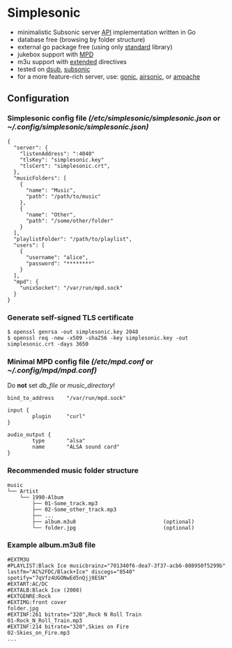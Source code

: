 # Simplesonic
- minimalistic Subsonic server [API](http://www.subsonic.org/pages/api.jsp) implementation written in Go
- database free (browsing by folder structure)
- external go package free (using only [standard](https://pkg.go.dev/std@go1.13.15) library)
- jukebox support with [MPD](https://www.musicpd.org/)
- m3u support with [extended](https://en.wikipedia.org/wiki/M3U#Extended_M3U) directives
- tested on [dsub](https://f-droid.org/en/packages/github.daneren2005.dsub/), [subsonic](https://play.google.com/store/apps/details?id=net.sourceforge.subsonic.androidapp)
- for a more feature-rich server, use: [gonic](https://github.com/sentriz/gonic), [airsonic](https://github.com/airsonic-advanced/airsonic-advanced), or [ampache](https://github.com/ampache/ampache) 

## Configuration

### Simplesonic config file _(/etc/simplesonic/simplesonic.json_ or _~/.config/simplesonic/simplesonic.json)_
```
{
  "server": {
    "listenAddress": ":4040"
    "tlsKey": "simplesonic.key"
    "tlsCert": "simplesonic.crt",
  },
  "musicFolders": [
    {
      "name": "Music",
      "path": "/path/to/music"
    },
    {
      "name": "Other",
      "path": "/some/other/folder"
    }
  ],
  "playlistFolder": "/path/to/playlist",
  "users": [
    {
      "username": "alice",
      "password": "********"
    }
  ],  
  "mpd": {
    "unixSocket": "/var/run/mpd.sock"
  }
}
```

### Generate self-signed TLS certificate
```
$ openssl genrsa -out simplesonic.key 2048
$ openssl req -new -x509 -sha256 -key simplesonic.key -out simplesonic.crt -days 3650
```

### Minimal MPD config file _(/etc/mpd.conf_ or _~/.config/mpd/mpd.conf)_
Do **not** set _db_file_ or _music_directory_!
```
bind_to_address    "/var/run/mpd.sock"

input {
        plugin     "curl"       
}

audio_output {                                                                                                                                                                                                                                                                              
        type       "alsa"
        name       "ALSA sound card"
}
```

### Recommended music folder structure
```
music
└── Artist
    └── 1990-Album
        ├── 01-Some_track.mp3
        ├── 02-Some_other_track.mp3
        ├── ...
        ├── album.m3u8                            (optional)
        └── folder.jpg                            (optional)       
```

### Example album.m3u8 file
```
#EXTM3U
#PLAYLIST:Black Ice musicbrainz="701340f6-dea7-3f37-acb6-808950f5299b" lastfm="AC%2FDC/Black+Ice" discogs="8540" spotify="7qVfz4UGONwEd5nQjj0ESN"
#EXTART:AC/DC
#EXTALB:Black Ice (2008)
#EXTGENRE:Rock
#EXTIMG:front cover
folder.jpg
#EXTINF:261 bitrate="320",Rock N Roll Train
01-Rock_N_Roll_Train.mp3
#EXTINF:214 bitrate="320",Skies on Fire
02-Skies_on_Fire.mp3
...
```
